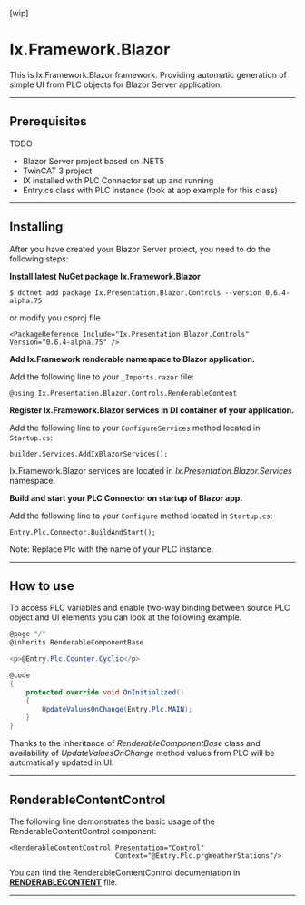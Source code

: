 [wip]
# Ix.Framework.Blazor

This is Ix.Framework.Blazor framework. Providing automatic generation of simple UI from PLC objects for Blazor Server application.

---

## Prerequisites

TODO


- Blazor Server project based on .NET5
- TwinCAT 3 project
- IX installed with PLC Connector set up and running
- Entry.cs class with PLC instance (look at app example for this class) 

 ---
## Installing
After you have created your Blazor Server project, you need to do the following steps:

**Install latest NuGet package Ix.Framework.Blazor**

~~~
$ dotnet add package Ix.Presentation.Blazor.Controls --version 0.6.4-alpha.75
~~~

or modify you csproj file

~~~
<PackageReference Include="Ix.Presentation.Blazor.Controls" Version="0.6.4-alpha.75" />
~~~

**Add Ix.Framework renderable namespace to Blazor application.**

Add the following line to your `_Imports.razor` file:

```
@using Ix.Presentation.Blazor.Controls.RenderableContent
```
**Register Ix.Framework.Blazor services in DI container of your application.**

Add the following line to your `ConfigureServices` method located in `Startup.cs`:
```
builder.Services.AddIxBlazorServices();
```
Ix.Framework.Blazor services are located in *Ix.Presentation.Blazor.Services* namespace.

**Build and start your PLC Connector on startup of Blazor app.**

Add the following line to your `Configure` method located in `Startup.cs`:
```
Entry.Plc.Connector.BuildAndStart();
```
Note: Replace Plc with the name of your PLC instance.

---
## How to use


To access PLC variables and enable two-way binding between source PLC object and UI elements you can look at the following example.

```C#
@page "/"
@inherits RenderableComponentBase

<p>@Entry.Plc.Counter.Cyclic</p>

@code
{       
    protected override void OnInitialized()
    {
        UpdateValuesOnChange(Entry.Plc.MAIN);
    }
}
```
 
Thanks to the inheritance of *RenderableComponentBase* class and availability of *UpdateValuesOnChange* method values from PLC will be automatically updated in UI.

---

## RenderableContentControl

The following line demonstrates the basic usage of the RenderableContentControl component:

```
<RenderableContentControl Presentation="Control"
                          Context="@Entry.Plc.prgWeatherStations"/>
```

You can find the RenderableContentControl documentation in **[RENDERABLECONTENT](RENDERABLECONTENT.md)** file.

---

